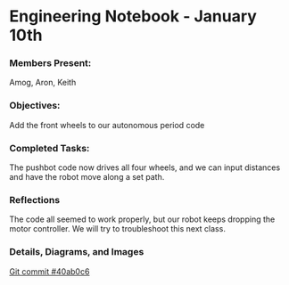 # Engineering Notebook - January 10th
### Members Present:
Amog, Aron, Keith

### Objectives:
Add the front wheels to our autonomous period code

### Completed Tasks:
The pushbot code now drives all four wheels, and we can input distances and have the robot move along a set path.

### Reflections
The code all seemed to work properly, but our robot keeps dropping the motor controller. We will try to troubleshoot this next class.

### Details, Diagrams, and Images

[Git commit #40ab0c6](https://github.com/ktweed/FTC_2019-20/commit/40ab0c68cca5175e2df0a2b25f6dabb61dabbfec)